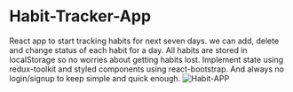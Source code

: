 # Habit-Tracker-App
React app to start tracking habits for next seven days. we can add, delete and change status of each habit for a day. All habits are stored in localStorage so no worries about getting habits lost. Implement state using redux-toolkit and styled components using react-bootstrap. And always no login/signup to keep simple and quick enough.
![Habit-APP](https://github.com/SubarnaMukherjee/Habit-Tracker-App/assets/125503879/6c84c59a-62ff-44d4-8cab-1cb18c181fb2)
